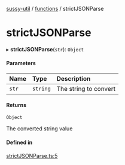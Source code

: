[sussy-util](../README.md) / [functions](./README.md) / strictJSONParse

# strictJSONParse

▸ **strictJSONParse**(`str`): `Object`

#### Parameters

| Name | Type | Description |
| :------ | :------ | :------ |
| `str` | `string` | The string to convert |

#### Returns

`Object`

The converted string value

#### Defined in

[strictJSONParse.ts:5](https://github.com/roteKlaue/SussyUtilMadeByMe/blob/10106df/src/Functions/strictJSONParse.ts#L5)